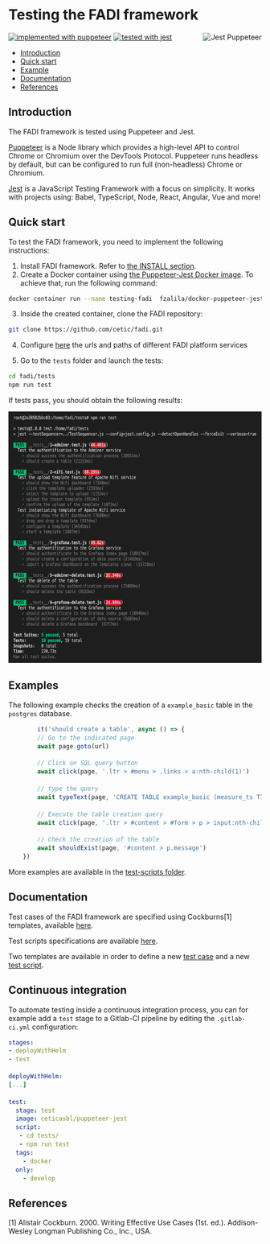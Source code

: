 # Testing the FADI framework

<img src="https://miro.medium.com/max/1788/1*wby6AkTf3SggijT3GSTu4w.png" height="100" align="right" alt="Jest Puppeteer">

[![implemented with puppeteer](https://img.shields.io/badge/implemented%20with-puppeteer-%2300D8A2)](https://pptr.dev) [![tested with jest](https://img.shields.io/badge/tested_with-jest-99424f.svg)](https://github.com/facebook/jest) 

* [Introduction](#introduction)
* [Quick start](#quick-start)
* [Example](#example)
* [Documentation](#documentation)
* [References](#references)

## Introduction

The FADI framework is tested using Puppeteer and Jest.

[Puppeteer](https://pptr.dev) is a Node library which provides a high-level API to control Chrome or Chromium over the DevTools Protocol. Puppeteer runs headless by default, but can be configured to run full (non-headless) Chrome or Chromium.

[Jest](https://jestjs.io) is a JavaScript Testing Framework with a focus on simplicity. It works with projects using: Babel, TypeScript, Node, React, Angular, Vue and more!

## Quick start

To test the FADI framework, you need to implement the following instructions:

1. Install FADI framework. Refer to [the INSTALL section](../INSTALL.md).
2. Create a Docker container using [the Puppeteer-Jest Docker image](https://hub.docker.com/repository/docker/fzalila/docker-puppeteer-jest). To achieve that, run the following command:
  
```bash
docker container run --name testing-fadi  fzalila/docker-puppeteer-jest:latest
```

3. Inside the created container, clone the FADI repository:

```bash
git clone https://github.com/cetic/fadi.git
```

4. Configure [here](./lib/config.js) the urls and paths of different FADI platform services

5. Go to the `tests` folder and launch the tests:

```bash
cd fadi/tests
npm run test
```     

If tests pass, you should obtain the following results:

<img src="doc/images/test_results.png" height="500" alt="Tests results" />

## Examples

The following example checks the creation of a `example_basic` table in the `postgres` database.  

```js 
        it('should create a table', async () => {
        // Go to the indicated page 
        await page.goto(url)

        // Click on SQL query button 
        await click(page, '.ltr > #menu > .links > a:nth-child(1)')

        // type the query
        await typeText(page, 'CREATE TABLE example_basic (measure_ts TIMESTAMP NOT NULL,temperature FLOAT (50));', '.ltr > #content > #form > p > .jush')

        // Execute the table creation query
        await click(page, '.ltr > #content > #form > p > input:nth-child(1)')

        // Check the creation of the table
        await shouldExist(page, '#content > p.message')
    })
```

More examples are available in the [test-scripts folder](doc/test-scripts/).

## Documentation

Test cases of the FADI framework are specified using Cockburns[1] templates, available [here](doc/Cockburns-specification.md).

Test scripts specifications are available [here](doc/Test-scripts-specifications.md).

Two templates are available in order to define a new [test case](doc/cockburns/TC-template.md) and a new [test script](doc/test-scripts/TS-template.md).

## Continuous integration

To automate testing inside a continuous integration process, you can for example add a `test` stage to a Gitlab-CI pipeline by editing the `.gitlab-ci.yml` configuration:

```yaml
stages:
- deployWithHelm
- test

deployWithHelm:
[...]

test:
  stage: test
  image: ceticasbl/puppeteer-jest
  script:
   - cd tests/
   - npm run test
  tags:
    - docker
  only:
    - develop
```

## References

[1] Alistair Cockburn. 2000. Writing Effective Use Cases (1st. ed.). Addison-Wesley Longman Publishing Co., Inc., USA.